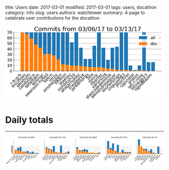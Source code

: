 title: Users
date: 2017-03-01
modified: 2017-03-01
tags: users, docathon
category: info
slug: users
authors: watchtower
summary: A page to celebrate user contributions for the docathon

<img src='../images/users_all.png' class='docathon_image' alt='users_all.png' />

# Daily totals
---
<img src='../images/users_week.png' class='docathon_image' alt='users_week.png' />
